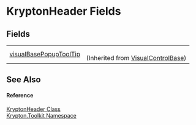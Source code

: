 # KryptonHeader Fields




## Fields
<table>
<tr>
<td><a href="ec29487f-dfd2-5e9c-83e3-814fc9eb177b.md">visualBasePopupToolTip</a></td>
<td><br />(Inherited from <a href="692f3254-a85d-c457-f80c-15e27592145b.md">VisualControlBase</a>)</td></tr>
</table>

## See Also


#### Reference
<a href="9e0d76ad-93c6-3623-d016-36dd28aa701b.md">KryptonHeader Class</a>  
<a href="79d2eac2-21f4-54ff-7552-b20c33c30600.md">Krypton.Toolkit Namespace</a>  
